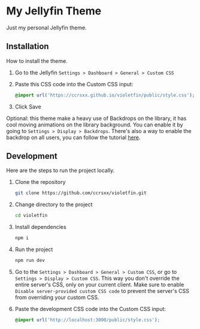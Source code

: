 # My Jellyfin Theme

Just my personal Jellyfin theme.

## Installation

How to install the theme.

1. Go to the Jellyfin `Settings > Dashboard > General > Custom CSS`
1. Paste this CSS code into the Custom CSS input:

   ```css
   @import url('https://ccrsxx.github.io/violetfin/public/style.css');
   ```

1. Click Save

Optional: this theme make a heavy use of Backdrops on the library, it has cool moving animations on the library background. You can enable it by going to `Settings > Display > Backdrops`. There's also a way to enable the backdrop on all users, you can follow the tutorial [here](https://github.com/BobHasNoSoul/jellyfin-mods#force-backdrops-for-all-users-108x).

## Development

Here are the steps to run the project locally.

1. Clone the repository

   ```bash
   git clone https://github.com/ccrsxx/violetfin.git
   ```

1. Change directory to the project

   ```bash
   cd violetfin
   ```

1. Install dependencies

   ```bash
   npm i
   ```

1. Run the project

   ```bash
   npm run dev
   ```

1. Go to the `Settings > Dashboard > General > Custom CSS`, or go to `Settings > Display > Custom CSS`. This way you don't override the entire server's CSS, only on your current client. Make sure to enable `Disable server-provided custom CSS code` to prevent the server's CSS from overriding your custom CSS.

1. Paste the development CSS code into the Custom CSS input:

   ```css
   @import url('http://localhost:3000/public/style.css');
   ```
